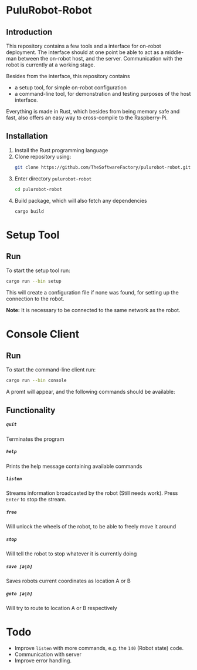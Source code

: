# PuluRobot-Robot
## Introduction
This repository contains a few tools and a interface for on-robot deployment.
The interface should at one point be able to act as a middle-man between the
on-robot host, and the server. Communication with the robot is currently
at a working stage.

Besides from the interface, this repository contains
 - a setup tool, for simple on-robot configuration
 - a command-line tool, for demonstration and testing purposes of the host
   interface.

Everything is made in Rust, which besides from being memory safe and fast,
also offers an easy way to cross-compile to the Raspberry-Pi.

## Installation

 1. Install the Rust programming language
 2. Clone repository using:
    ```bash
    git clone https://github.com/TheSoftwareFactory/pulurobot-robot.git
    ```
 3. Enter directory `pulurobot-robot`
    ```bash
    cd pulurobot-robot
    ```
 4. Build package, which will also fetch any dependencies
    ```bash
    cargo build
    ```

# Setup Tool
## Run
To start the setup tool run:

```bash
cargo run --bin setup
```

This will create a configuration file if none was found, for setting up the
connection to the robot.

**Note:** It is necessary to be connected to the same network as the robot.

# Console Client
## Run
To start the command-line client run:

```bash
cargo run --bin console
```

A promt will appear, and the following commands should be available:

## Functionality

##### `quit`
Terminates the program

##### `help`
Prints the help message containing available commands

##### `listen`
Streams information broadcasted by the robot (Still needs work). Press `Enter` to stop the stream.

##### `free`
Will unlock the wheels of the robot, to be able to freely move it around

##### `stop`
Will tell the robot to stop whatever it is currently doing

##### `save [a|b]`
Saves robots current coordinates as location A or B

##### `goto [a|b]`
Will try to route to location A or B respectively


# Todo

 - Improve `listen` with more commands, e.g. the `140` (Robot state) code.
 - Communication with server
 - Improve error handling.
